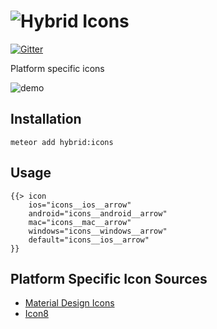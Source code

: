 # ![Hybrid](http://i.imgur.com/jUDMlbO.png) Icons

[![Gitter](https://badges.gitter.im/Join%20Chat.svg)](https://gitter.im/meteorhybrid/platform?utm_source=badge&utm_medium=badge&utm_campaign=pr-badge)

Platform specific icons

![demo](http://i.imgur.com/WaxGg1M.png)

## Installation
```
meteor add hybrid:icons
```

## Usage
```
{{> icon 
    ios="icons__ios__arrow"
    android="icons__android__arrow"
    mac="icons__mac__arrow"
    windows="icons__windows__arrow"
    default="icons__ios__arrow"
}}
```

## Platform Specific Icon Sources
* [Material Design Icons](https://github.com/google/material-design-icons)
* [Icon8](http://icons8.com/)
